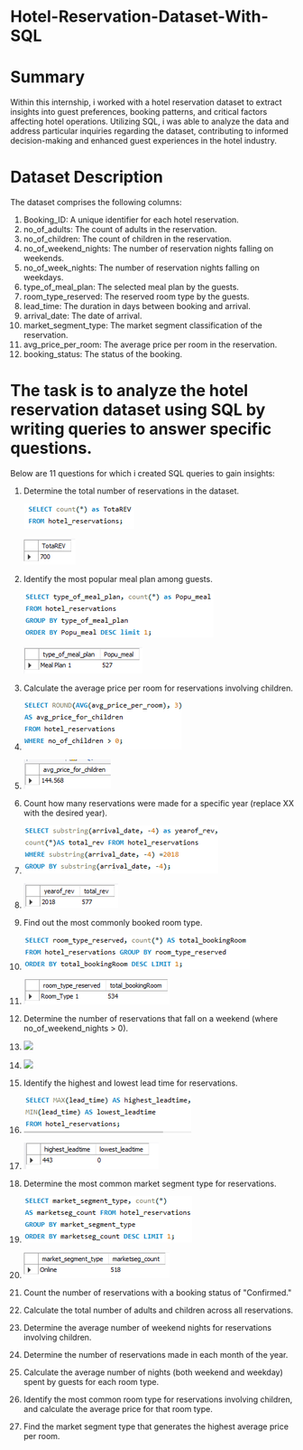 # Hotel-Reservation-Dataset-With-SQL
# Summary
Within this internship, i worked with a hotel reservation dataset to extract insights into guest preferences, booking patterns, and critical factors affecting hotel operations. Utilizing SQL, i was able to analyze the data and address particular inquiries regarding the dataset, contributing to informed decision-making and enhanced guest experiences in the hotel industry.

# Dataset Description
The dataset comprises the following columns:

1. Booking_ID: A unique identifier for each hotel reservation.
2. no_of_adults: The count of adults in the reservation.
3. no_of_children: The count of children in the reservation.
4. no_of_weekend_nights: The number of reservation nights falling on weekends.
5. no_of_week_nights: The number of reservation nights falling on weekdays.
6. type_of_meal_plan: The selected meal plan by the guests.
7. room_type_reserved: The reserved room type by the guests.
8. lead_time: The duration in days between booking and arrival.
9. arrival_date: The date of arrival.
10. market_segment_type: The market segment classification of the reservation.
11. avg_price_per_room: The average price per room in the reservation.
12. booking_status: The status of the booking.

# The task is to analyze the hotel reservation dataset using SQL by writing queries to answer specific questions. 
Below are 11 questions for which i created SQL queries to gain insights:

1. Determine the total number of reservations in the dataset.
   
   
   ![](TOTALRESERVE.PNG)
   


   ![](TOTALRESERVE2.PNG)




3. Identify the most popular meal plan among guests.
   

   ![](POPMEAL.PNG)


   ![](POPMEAL2.PNG)


   
5. Calculate the average price per room for reservations involving children.

 
7. ![](AVGPRICECHILDREN.PNG)



8. ![](AVGPRICECHILDREN2.PNG)
   


10. Count how many reservations were made for a specific year (replace XX with the desired year).
    

12. ![](2018YEARREV.PNG)
    

13. ![](2018YEARREV2.PNG)
    

 
16. Find out the most commonly booked room type.
    

18. ![](MOSTBOOKEDROOM.PNG)

    

19. ![](MOSTBOOKEDROOM2.PNG)

 
21. Determine the number of reservations that fall on a weekend (where no_of_weekend_nights > 0).
 

23. ![](WEEKEDREV.PNG)

 

25. ![](WEEKEDREV2.PNG)

 
27. Identify the highest and lowest lead time for reservations.
 

29. ![](MAXMINLEADTIME.PNG)
 

31. ![](MAXMINLEADTIME2.PNG)

    
33. Determine the most common market segment type for reservations.
    

35. ![](MOSTCOMMONMARKETSEG.PNG)
    

36. ![](MOSTCOMMONMARKETSEG2.PNG)

    
38. Count the number of reservations with a booking status of "Confirmed."
39. Calculate the total number of adults and children across all reservations.
40. Determine the average number of weekend nights for reservations involving children.
41. Determine the number of reservations made in each month of the year.
42. Calculate the average number of nights (both weekend and weekday) spent by guests for each room type.
43. Identify the most common room type for reservations involving children, and calculate the average price for that room type.
44. Find the market segment type that generates the highest average price per room.
